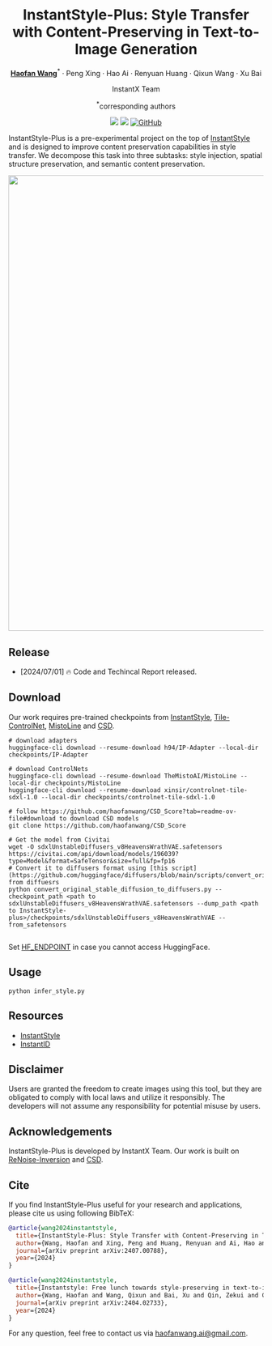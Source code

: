 <div align="center">
<h1>InstantStyle-Plus: Style Transfer with Content-Preserving in Text-to-Image Generation</h1>

[**Haofan Wang**](https://haofanwang.github.io/)<sup>*</sup> · Peng Xing · Hao Ai · Renyuan Huang · Qixun Wang · Xu Bai

InstantX Team 

<sup>*</sup>corresponding authors

<a href='https://instantstyle-plus.github.io/'><img src='https://img.shields.io/badge/Project-Page-green'></a>
<a href='https://arxiv.org/abs/2407.00788'><img src='https://img.shields.io/badge/Technique-Report-red'></a>
[![GitHub](https://img.shields.io/github/stars/instantX-research/InstantStyle-Plus?style=social)](https://github.com/instantX-research/InstantStyle-Plus)

</div>

InstantStyle-Plus is a pre-experimental project on the top of [InstantStyle](https://github.com/InstantStyle/InstantStyle) and is designed to improve content preservation capabilities in style transfer. We decompose this task into three subtasks: style injection, spatial structure preservation, and semantic content preservation.

<div align="center">
<img src='assets/teaser.png' width = 900 >
</div>

## Release
- [2024/07/01] 🔥 Code and Techincal Report released.

## Download
Our work requires pre-trained checkpoints from [InstantStyle](https://github.com/InstantStyle/InstantStyle), [Tile-ControlNet](https://huggingface.co/xinsir/controlnet-tile-sdxl-1.0), [MistoLine](https://huggingface.co/TheMistoAI/MistoLine) and [CSD](https://github.com/learn2phoenix/CSD).

```
# download adapters
huggingface-cli download --resume-download h94/IP-Adapter --local-dir checkpoints/IP-Adapter

# download ControlNets
huggingface-cli download --resume-download TheMistoAI/MistoLine --local-dir checkpoints/MistoLine
huggingface-cli download --resume-download xinsir/controlnet-tile-sdxl-1.0 --local-dir checkpoints/controlnet-tile-sdxl-1.0

# follow https://github.com/haofanwang/CSD_Score?tab=readme-ov-file#download to download CSD models
git clone https://github.com/haofanwang/CSD_Score

# Get the model from Civitai
wget -O sdxlUnstableDiffusers_v8HeavensWrathVAE.safetensors https://civitai.com/api/download/models/196039?type=Model&format=SafeTensor&size=full&fp=fp16
# Convert it to diffusers format using [this script](https://github.com/huggingface/diffusers/blob/main/scripts/convert_original_stable_diffusion_to_diffusers.py) from diffuesrs
python convert_original_stable_diffusion_to_diffusers.py --checkpoint_path <path to sdxlUnstableDiffusers_v8HeavensWrathVAE.safetensors --dump_path <path to InstantStyle-plus>/checkpoints/sdxlUnstableDiffusers_v8HeavensWrathVAE --from_safetensors


```

Set [HF_ENDPOINT](https://hf-mirror.com/) in case you cannot access HuggingFace.

## Usage
```
python infer_style.py
```

## Resources
- [InstantStyle](https://github.com/InstantStyle/InstantStyle)
- [InstantID](https://github.com/InstantID/InstantID)

## Disclaimer
Users are granted the freedom to create images using this tool, but they are obligated to comply with local laws and utilize it responsibly. The developers will not assume any responsibility for potential misuse by users.

## Acknowledgements
InstantStyle-Plus is developed by InstantX Team. Our work is built on [ReNoise-Inversion](https://github.com/garibida/ReNoise-Inversion) and [CSD](https://github.com/learn2phoenix/CSD).

## Cite
If you find InstantStyle-Plus useful for your research and applications, please cite us using following BibTeX:

```bibtex
@article{wang2024instantstyle,
  title={InstantStyle-Plus: Style Transfer with Content-Preserving in Text-to-Image Generation},
  author={Wang, Haofan and Xing, Peng and Huang, Renyuan and Ai, Hao and Wang, Qixun and Bai, Xu},
  journal={arXiv preprint arXiv:2407.00788},
  year={2024}
}

@article{wang2024instantstyle,
  title={Instantstyle: Free lunch towards style-preserving in text-to-image generation},
  author={Wang, Haofan and Wang, Qixun and Bai, Xu and Qin, Zekui and Chen, Anthony},
  journal={arXiv preprint arXiv:2404.02733},
  year={2024}
}
```

For any question, feel free to contact us via haofanwang.ai@gmail.com.
